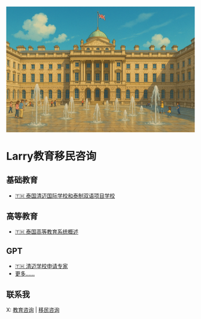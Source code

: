 ![](https://raw.githubusercontent.com/1arry1iu/larryedu/refs/heads/main/Images/Main.png)

# Larry教育移民咨询

## 基础教育

- [🇹🇭 泰国清迈国际学校和泰制双语项目学校](https://github.com/1arry1iu/larryedu/blob/main/Thailand/Chiang-Mai/Schools.md)

## 高等教育

- [🇹🇭 泰国高等教育系统概述](https://x.com/shadouxing_cm/status/1827279980042322154)

## GPT

- [🇹🇭 清迈学校申请专家](https://x.com/l_edu_/status/1844938712289104373)
- [更多......](https://github.com/1arry1iu/archetype)

## 联系我

X: [教育咨询](https://x.com/l_edu_) | [移民咨询](https://x.com/l_immi_)
